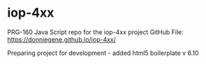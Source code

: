 # iop-4xx
PRG-160 Java Script repo for the iop-4xx project
GitHub File:  https://donniegene.github.io/iop-4xx/

Preparing project for development
      - added html5 boilerplate v 6.10
